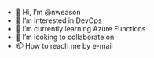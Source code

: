 - 👋 Hi, I’m @nweason
- 👀 I’m interested in DevOps
- 🌱 I’m currently learning Azure Functions
- 💞️ I’m looking to collaborate on 
- 📫 How to reach me by e-mail

<!---
nweason/nweason is a ✨ special ✨ repository because its `README.md` (this file) appears on your GitHub profile.
You can click the Preview link to take a look at your changes.
--->
